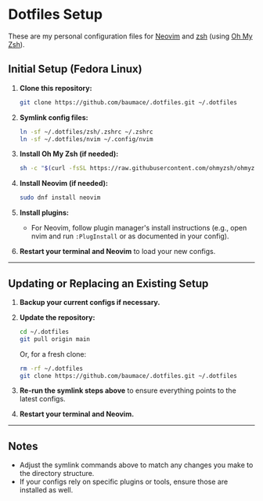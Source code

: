 # Dotfiles Setup

These are my personal configuration files for [Neovim](https://neovim.io/) and [zsh](https://www.zsh.org/) (using [Oh My Zsh](https://ohmyz.sh/)).

## Initial Setup (Fedora Linux)

1. **Clone this repository:**

    ```bash
    git clone https://github.com/baumace/.dotfiles.git ~/.dotfiles
    ```

2. **Symlink config files:**

    ```bash
    ln -sf ~/.dotfiles/zsh/.zshrc ~/.zshrc
    ln -sf ~/.dotfiles/nvim ~/.config/nvim
    ```

3. **Install Oh My Zsh (if needed):**

    ```bash
    sh -c "$(curl -fsSL https://raw.githubusercontent.com/ohmyzsh/ohmyzsh/master/tools/install.sh)"
    ```

4. **Install Neovim (if needed):**

    ```bash
    sudo dnf install neovim
    ```

5. **Install plugins:**
    - For Neovim, follow plugin manager's install instructions (e.g., open nvim and run `:PlugInstall` or as documented in your config).

6. **Restart your terminal and Neovim** to load your new configs.

---

## Updating or Replacing an Existing Setup

1. **Backup your current configs if necessary.**
2. **Update the repository:**

    ```bash
    cd ~/.dotfiles
    git pull origin main
    ```

    Or, for a fresh clone:

    ```bash
    rm -rf ~/.dotfiles
    git clone https://github.com/baumace/.dotfiles.git ~/.dotfiles
    ```

3. **Re-run the symlink steps above** to ensure everything points to the latest configs.
4. **Restart your terminal and Neovim.**

---

## Notes

- Adjust the symlink commands above to match any changes you make to the directory structure.
- If your configs rely on specific plugins or tools, ensure those are installed as well.
